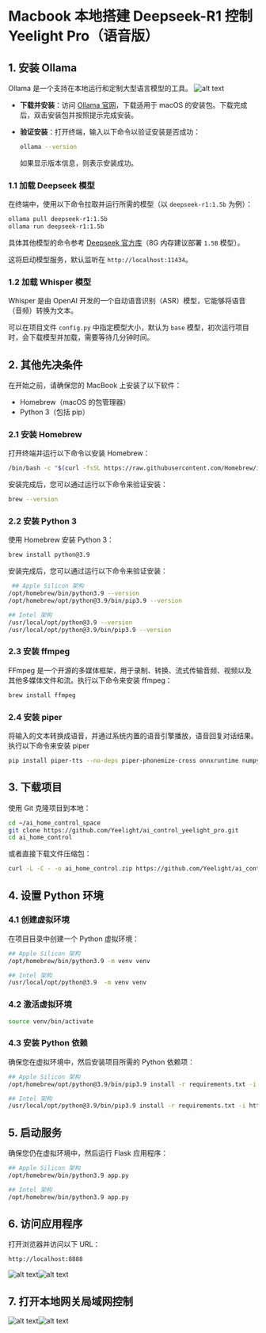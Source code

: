 # Macbook 本地搭建 Deepseek-R1 控制 Yeelight Pro（语音版）

## 1. 安装 Ollama

Ollama 是一个支持在本地运行和定制大型语言模型的工具。
![alt text](static/image-4.png)

- **下载并安装**：访问 [Ollama 官网](https://ollama.com/download)，下载适用于 macOS 的安装包。下载完成后，双击安装包并按照提示完成安装。
- **验证安装**：打开终端，输入以下命令以验证安装是否成功：

  ```bash
  ollama --version
  ```

  如果显示版本信息，则表示安装成功。

### 1.1 加载 Deepseek 模型

在终端中，使用以下命令拉取并运行所需的模型（以 `deepseek-r1:1.5b` 为例）：

```bash
ollama pull deepseek-r1:1.5b
ollama run deepseek-r1:1.5b
```

具体其他模型的命令参考 [Deepseek 官方库](https://ollama.com/library/deepseek-r1)（8G 内存建议部署 `1.5B` 模型）。

这将启动模型服务，默认监听在 `http://localhost:11434`。

### 1.2 加载 Whisper 模型

Whisper 是由 OpenAI 开发的一个自动语音识别（ASR）模型，它能够将语音（音频）转换为文本。

可以在项目文件 `config.py` 中指定模型大小，默认为 `base` 模型，初次运行项目时，会下载模型并加载，需要等待几分钟时间。

## 2. 其他先决条件

在开始之前，请确保您的 MacBook 上安装了以下软件：

- Homebrew（macOS 的包管理器）
- Python 3（包括 pip）

### 2.1 安装 Homebrew

打开终端并运行以下命令以安装 Homebrew：

```bash
/bin/bash -c "$(curl -fsSL https://raw.githubusercontent.com/Homebrew/install/HEAD/install.sh)"
```

安装完成后，您可以通过运行以下命令来验证安装：

```bash
brew --version
```

### 2.2 安装 Python 3

使用 Homebrew 安装 Python 3：

```bash
brew install python@3.9
```

安装完成后，您可以通过运行以下命令来验证安装：

```bash
 ## Apple Silicon 架构 
/opt/homebrew/bin/python3.9 --version
/opt/homebrew/opt/python@3.9/bin/pip3.9 --version

## Intel 架构
/usr/local/opt/python@3.9 --version
/usr/local/opt/python@3.9/bin/pip3.9 --version
```

### 2.3 安装 ffmpeg

FFmpeg 是一个开源的多媒体框架，用于录制、转换、流式传输音频、视频以及其他多媒体文件和流。执行以下命令来安装 ffmpeg：

```bash
brew install ffmpeg
```

### 2.4 安装 piper

将输入的文本转换成语音，并通过系统内置的语音引擎播放，语音回复对话结果。执行以下命令来安装 piper

```bash
pip install piper-tts --no-deps piper-phonemize-cross onnxruntime numpy
```

## 3. 下载项目

使用 Git 克隆项目到本地：

```bash
cd ~/ai_home_control_space
git clone https://github.com/Yeelight/ai_control_yeelight_pro.git
cd ai_home_control
```

或者直接下载文件压缩包：

```bash
curl -L -C - -o ai_home_control.zip https://github.com/Yeelight/ai_control_yeelight_pro/archive/refs/tags/v0.0.1.zip

```

## 4. 设置 Python 环境

### 4.1 创建虚拟环境

在项目目录中创建一个 Python 虚拟环境：

```bash
## Apple Silicon 架构 
/opt/homebrew/bin/python3.9 -m venv venv

## Intel 架构
/usr/local/opt/python@3.9  -m venv venv
```

### 4.2 激活虚拟环境

```bash
source venv/bin/activate
```

### 4.3 安装 Python 依赖

确保您在虚拟环境中，然后安装项目所需的 Python 依赖项：

```bash
## Apple Silicon 架构 
/opt/homebrew/opt/python@3.9/bin/pip3.9 install -r requirements.txt -i https://mirrors.tuna.tsinghua.edu.cn/pypi/web/simple

## Intel 架构
/usr/local/opt/python@3.9/bin/pip3.9 install -r requirements.txt -i https://mirrors.tuna.tsinghua.edu.cn/pypi/web/simple
```

## 5. 启动服务

确保您仍在虚拟环境中，然后运行 Flask 应用程序：

```bash
## Apple Silicon 架构 
/opt/homebrew/bin/python3.9 app.py

## Intel 架构
/opt/homebrew/bin/python3.9 app.py
```

## 6. 访问应用程序

打开浏览器并访问以下 URL：

```bash
http://localhost:8888
```

![alt text](static/image-2.png)![alt text](static/image-3.png)

## 7. 打开本地网关局域网控制

![alt text](static/image.png)![alt text](static/image-1.png)